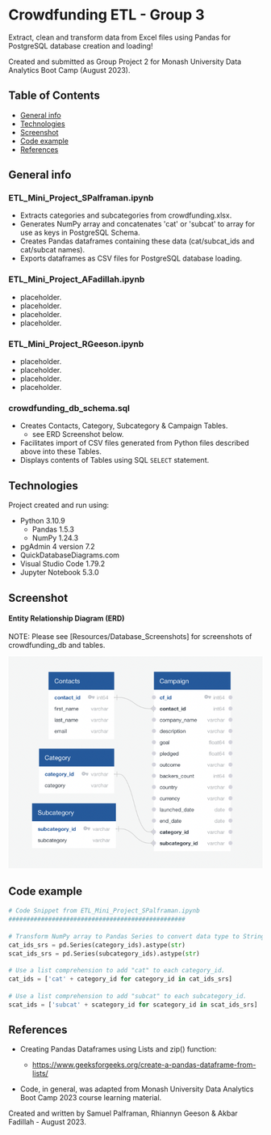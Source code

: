 # Crowdfunding ETL - Group 3
Extract, clean and transform data from Excel files using Pandas for PostgreSQL database creation and loading!

Created and submitted as Group Project 2 for Monash University Data Analytics Boot Camp (August 2023).

## Table of Contents

- [General info](#general-info)
- [Technologies](#technologies)
- [Screenshot](#screenshot)
- [Code example](#code-example)
- [References](#references)

## General info

### ETL_Mini_Project_SPalframan.ipynb

- Extracts categories and subcategories from crowdfunding.xlsx. 
- Generates NumPy array and concatenates 'cat' or 'subcat' to array for use as keys in PostgreSQL Schema.
- Creates Pandas dataframes containing these data (cat/subcat_ids and cat/subcat names).  
- Exports dataframes as CSV files for PostgreSQL database loading.

### ETL_Mini_Project_AFadillah.ipynb

- placeholder. 
- placeholder. 
- placeholder. 
- placeholder. 

### ETL_Mini_Project_RGeeson.ipynb

- placeholder. 
- placeholder. 
- placeholder. 
- placeholder. 

### crowdfunding_db_schema.sql

- Creates Contacts, Category, Subcategory & Campaign Tables.
  - see ERD Screenshot below. 
- Facilitates import of CSV files generated from Python files described above into these Tables. 
- Displays contents of Tables using SQL `SELECT` statement. 

## Technologies

Project created and run using:

- Python 3.10.9
  - Pandas 1.5.3
  - NumPy 1.24.3
- pgAdmin 4 version 7.2
- QuickDatabaseDiagrams.com
- Visual Studio Code 1.79.2
- Jupyter Notebook 5.3.0

## Screenshot

#### Entity Relationship Diagram (ERD)

NOTE: Please see [Resources/Database_Screenshots] for screenshots of crowdfunding_db and tables.  

![ERD](ERD.png)

## Code example

```python
# Code Snippet from ETL_Mini_Project_SPalframan.ipynb
#################################################    

# Transform NumPy array to Pandas Series to convert data type to String 
cat_ids_srs = pd.Series(category_ids).astype(str)
scat_ids_srs = pd.Series(subcategory_ids).astype(str)

# Use a list comprehension to add "cat" to each category_id. 
cat_ids = ['cat' + category_id for category_id in cat_ids_srs]

# Use a list comprehension to add "subcat" to each subcategory_id.    
scat_ids = ['subcat' + scategory_id for scategory_id in scat_ids_srs]
```

## References

- Creating Pandas Dataframes using Lists and zip() function:
  - https://www.geeksforgeeks.org/create-a-pandas-dataframe-from-lists/

- Code, in general, was adapted from Monash University Data Analytics Boot Camp 2023 course learning material.

Created and written by Samuel Palframan, Rhiannyn Geeson & Akbar Fadillah - August 2023.
